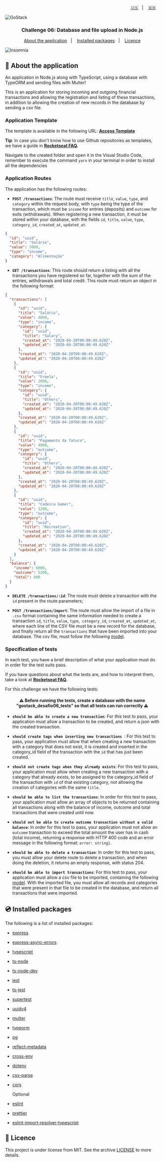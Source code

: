 <p align="right">
  <a href="README.en.md">🇺🇸</a>&nbsp;&nbsp;&nbsp;|&nbsp;&nbsp;&nbsp;
  <a href="README.md">🇧🇷</a>&nbsp;&nbsp;&nbsp;
</p>

<img alt="GoStack" src=./src/assets/header-bootcamp.png />

<h3 align="center">
  Challenge 06: Database and file upload in Node.js
</h3>

<p align="center">
  <a href="#rocket-about-the-application">About the application</a>&nbsp;&nbsp;&nbsp;|&nbsp;&nbsp;&nbsp;
  <a href="#cd-installed-packages">Installed packages</a>&nbsp;&nbsp;&nbsp;|&nbsp;&nbsp;&nbsp;
  <a href="#memo-licence">Licence</a>
</p>

<img alt="Insomnia" src=./src/assets/screen-insomnia.gif />

## :rocket: About the application

An application in Node.js along with TypeScript, using a database with TypeORM and sending files with Multer!

This is an application for storing incoming and outgoing financial transactions and allowing the registration and listing of these transactions, in addition to allowing the creation of new records in the database by sending a csv file.

### Application Template

The template is available in the following URL: **[Access Template](https://github.com/Rocketseat/gostack-template-typeorm-upload)**

**Tip**: In case you don't know how to use Github repositories as templates, we have a guide in **[Rocketseat FAQ](https://github.com/Rocketseat/bootcamp-gostack-desafios/tree/master/faq-desafios).**

Navigate to the created folder and open it in the Visual Studio Code, remember to execute the command `yarn` in your terminal in order to install all the dependencies

### Application Routes

The application has the following routes:

- **`POST /transactions`**: The route must receive `title`, `value`, `type`, and `category` within the request body, with `type` being the type of the transaction, which must be `income` for entries (deposits) and `outcome` for exits (withdrawals). When registering a new transaction, it must be stored within your database, with the fields `id`, `title`, `value`, `type`, `category_id`, `created_at`, `updated_at`.

```json
{
  "id": "uuid",
  "title": "Salário",
  "value": 3000,
  "type": "income",
  "category": "Alimentação"
}
```

- **`GET /transactions`**: This route should return a listing with all the transactions you have registered so far, together with the sum of the entries, withdrawals and total credit. This route must return an object in the following format:

```json
{
  "transactions": [
    {
      "id": "uuid",
      "title": "Salário",
      "value": 4000,
      "type": "income",
      "category": {
        "id": "uuid",
        "title": "Salary",
        "created_at": "2020-04-20T00:00:49.620Z",
        "updated_at": "2020-04-20T00:00:49.620Z"
      },
      "created_at": "2020-04-20T00:00:49.620Z",
      "updated_at": "2020-04-20T00:00:49.620Z"
    },
    {
      "id": "uuid",
      "title": "Freela",
      "value": 2000,
      "type": "income",
      "category": {
        "id": "uuid",
        "title": "Others",
        "created_at": "2020-04-20T00:00:49.620Z",
        "updated_at": "2020-04-20T00:00:49.620Z"
      },
      "created_at": "2020-04-20T00:00:49.620Z",
      "updated_at": "2020-04-20T00:00:49.620Z"
    },
    {
      "id": "uuid",
      "title": "Pagamento da fatura",
      "value": 4000,
      "type": "outcome",
      "category": {
        "id": "uuid",
        "title": "Others",
        "created_at": "2020-04-20T00:00:49.620Z",
        "updated_at": "2020-04-20T00:00:49.620Z"
      },
      "created_at": "2020-04-20T00:00:49.620Z",
      "updated_at": "2020-04-20T00:00:49.620Z"
    },
    {
      "id": "uuid",
      "title": "Cadeira Gamer",
      "value": 1200,
      "type": "outcome",
      "category": {
        "id": "uuid",
        "title": "Recreation",
        "created_at": "2020-04-20T00:00:49.620Z",
        "updated_at": "2020-04-20T00:00:49.620Z"
      },
      "created_at": "2020-04-20T00:00:49.620Z",
      "updated_at": "2020-04-20T00:00:49.620Z"
    }
  ],
  "balance": {
    "income": 6000,
    "outcome": 5200,
    "total": 800
  }
}
```

- **`DELETE /transactions/:id`**: The route must delete a transaction with the `id` present in the route parameters;

- **`POST /transactions/import`**: The route must allow the import of a file in` .csv` format containing the same information needed to create a transaction `id`, `title`, `value`, `type`,` category_id`, `created_at`, `updated_at`, where each line of the CSV file must be a new record for the database, and finally return all the `transactions` that have been imported into your database. The csv file, must follow the following [model](https://github.com/rocketseat-education/bootcamp-gostack-desafios/blob/master/desafio-database-upload/assets/file.csv).

### Specification of tests

In each test, you have a brief description of what your application must do in order for the test suits pass.

If you have questions about what the tests are, and how to interpret them, take a look at **[Rocketseat FAQ](https://github.com/Rocketseat/bootcamp-gostack-desafios/tree/master/faq-challenges).**

For this challenge we have the following tests:

<h4 align="center">
  ⚠️ Before running the tests, create a database with the name "gostack_desafio06_tests" so that all tests can run correctly ⚠️
</h4>

- **`should be able to create a new transaction`**: For this test to pass, your application must allow a transaction to be created, and return a json with the created transaction.

- **`should create tags when inserting new transactions `**: For this test to pass, your application must allow that when creating a new transaction with a category that does not exist, it is created and inserted in the category_id field of the transaction with the `id` that has just been created.

- **`should not create tags when they already exists`**: For this test to pass, your application must allow when creating a new transaction with a category that already exists, to be assigned to the category_id field of the transaction with `id` of that existing category, not allowing the creation of categories with the same `title`.

- **`should be able to list the transactions`**: In order for this test to pass, your application must allow an array of objects to be returned containing all transactions along with the balance of income, outcome and total transactions that were created until now.

- **`should not be able to create outcome transaction without a valid balance`**: In order for this test to pass, your application must not allow an `outcome` transaction to exceed the total amount the user has in cash (total income), returning a response with HTTP 400 code and an error message in the following format: `error: string}`.

- **`should be able to delete a transaction`**: In order for this test to pass, you must allow your delete route to delete a transaction, and when doing the deletion, it returns an empty response, with status 204.

- **`should be able to import transactions`**: For this test to pass, your application must allow a csv file to be imported, containing the following [model](https://github.com/rocketseat-education/bootcamp-gostack-desafios/blob/master/desafio-database-upload/assets/file.csv). With the imported file, you must allow all records and categories that were present in that file to be created in the database, and return all transactions that were imported.

## :cd: Installed packages

The following is a list of installed packages:

- [express](https://www.npmjs.com/package/express)
- [express-async-errors](https://github.com/davidbanham/express-async-errors#readme)
- [typescript](https://www.typescriptlang.org/)
- [ts-node](https://github.com/TypeStrong/ts-node)
- [ts-node-dev](https://github.com/whitecolor/ts-node-dev#readme)
- [jest](https://jestjs.io/docs/en/getting-started)
- [ts-jest](https://kulshekhar.github.io/ts-jest)
- [supertest](https://www.npmjs.com/package/supertest)
- [uuidv4](https://github.com/thenativeweb/uuidv4#readme)
- [multer](https://github.com/expressjs/multer#readme)
- [typeorm](https://github.com/typeorm/typeorm#readme)
- [pg](https://github.com/brianc/node-postgres)
- [reflect-metadata](http://rbuckton.github.io/reflect-metadata)
- [cross-env](https://github.com/kentcdodds/cross-env#readme)
- [dotenv](https://github.com/motdotla/dotenv#readme)
- [csv-parse](https://csv.js.org/parse/)
- [cors](https://github.com/expressjs/cors#readme)


	Optional
- [eslint](https://eslint.org/)
- [prettier](https://prettier.io/)
- [eslint-import-resolver-typescript](https://github.com/alexgorbatchev/eslint-import-resolver-typescript#readme)

## :memo: Licence

This project is under license from MIT. See the archive [LICENSE](LICENSE) to more details.
